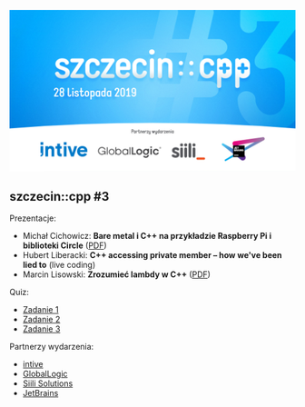 ![szczecin::cpp #3](00-szczecin-cpp.jpg)

## szczecin::cpp #3

Prezentacje:
* Michał Cichowicz: **Bare metal i C++ na przykładzie Raspberry Pi i biblioteki Circle** ([PDF](01-rpi-baremetal.pdf))
* Hubert Liberacki: **C++ accessing private member – how we've been lied to** (live coding)
* Marcin Lisowski: **Zrozumieć lambdy w C++** ([PDF](03-lambdas.pdf))

Quiz:
* [Zadanie 1](quiz/part-01.cpp)
* [Zadanie 2](quiz/part-02.cpp)
* [Zadanie 3](quiz/part-03.cpp)

Partnerzy wydarzenia:
* [intive](https://intive.com)
* [GlobalLogic](https://www.globallogic.com)
* [Siili Solutions](https://www.siili.com)
* [JetBrains](https://www.jetbrains.com)
